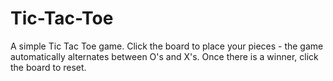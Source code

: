 # Tic-Tac-Toe

A simple Tic Tac Toe game. Click the board to place your pieces - the game automatically alternates between O's and X's. Once there is a winner, click the board to reset.
